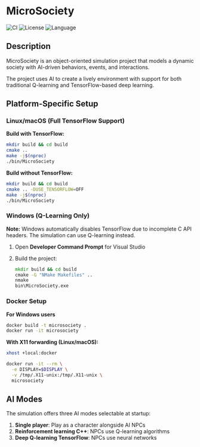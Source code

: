 # MicroSociety

![CI](https://github.com/Klus3kk/microsociety/actions/workflows/ci.yml/badge.svg)
![License](https://img.shields.io/badge/License-MIT-blue)
![Language](https://img.shields.io/badge/C++-blue)

## Description

MicroSociety is an object-oriented simulation project that models a dynamic society with AI-driven behaviors, events, and interactions.

The project uses AI to create a lively environment with support for both traditional Q-learning and TensorFlow-based deep learning.

## Platform-Specific Setup

### Linux/macOS (Full TensorFlow Support)

**Build with TensorFlow:**

```bash
mkdir build && cd build
cmake ..
make -j$(nproc)
./bin/MicroSociety
```

**Build without TensorFlow:**

```bash
mkdir build && cd build
cmake .. -DUSE_TENSORFLOW=OFF
make -j$(nproc)
./bin/MicroSociety
```

### Windows (Q-Learning Only)

**Note:** Windows automatically disables TensorFlow due to incomplete C API headers. The simulation can use Q-learning instead.

1. Open **Developer Command Prompt** for Visual Studio
2. Build the project:

   ```cmd
   mkdir build && cd build
   cmake -G "NMake Makefiles" ..
   nmake
   bin\MicroSociety.exe
   ```

### Docker Setup 

**For Windows users**

```bash
docker build -t microsociety .
docker run -it microsociety
```

**With X11 forwarding (Linux/macOS):**

```bash
xhost +local:docker

docker run -it --rm \
  -e DISPLAY=$DISPLAY \
  -v /tmp/.X11-unix:/tmp/.X11-unix \
  microsociety
```

## AI Modes

The simulation offers three AI modes selectable at startup:

1. **Single player**: Play as a character alongside AI NPCs
2. **Reinforcement learning C++**: NPCs use Q-learning algorithms
3. **Deep Q-learning TensorFlow**: NPCs use neural networks 


